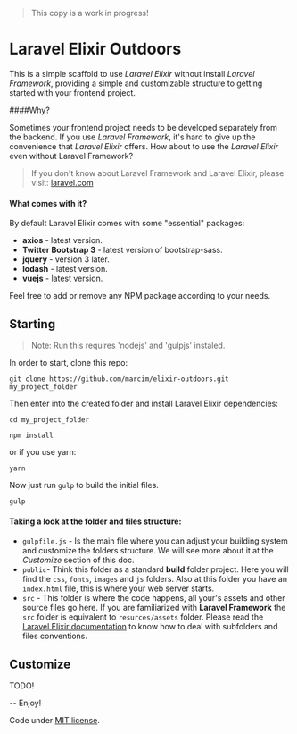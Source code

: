 > This copy is a work in progress!

# Laravel Elixir Outdoors

This is a simple scaffold to use *Laravel Elixir* without install *Laravel Framework*, providing a simple and customizable structure to getting started with your frontend project.

####Why?

Sometimes your frontend project needs to be developed separately from the backend. If you use *Laravel Framework*, it's hard to give up the convenience that *Laravel Elixir* offers. How about to use the *Laravel Elixir* even without Laravel Framework?

> If you don't know about Laravel Framework and Laravel Elixir, please visit: [laravel.com](http://laravel.com/docs)

#### What comes with it?

By default Laravel Elixir comes with some "essential" packages:

- **axios** - latest version.
- **Twitter Bootstrap 3** - latest version of bootstrap-sass.
- **jquery** - version 3 later.
- **lodash** - latest version.
- **vuejs** - latest version.

Feel free to add or remove any NPM package according to your needs.


## Starting

> Note: Run this requires 'nodejs' and 'gulpjs' instaled.

In order to start, clone this repo:

    git clone https://github.com/marcim/elixir-outdoors.git my_project_folder

Then enter into the created folder and install Laravel Elixir dependencies:

    cd my_project_folder

    npm install

or if you use yarn:

    yarn

Now just run `gulp` to build the initial files.

    gulp

#### Taking a look at the folder and files structure:

- `gulpfile.js` - Is the main file where you can adjust your building system and customize the folders structure. We will see more about it at the *Customize* section of this doc.
- `public`- Think this folder as a standard **build** folder project. Here you will find the `css`, `fonts`, `images` and `js` folders. Also at this folder you have an `index.html` file, this is where your web server starts.
- `src` - This folder is where the code happens, all your's assets and other source files go here. If you are familiarized with **Laravel Framework** the `src` folder is equivalent to `resurces/assets` folder. Please read the [Laravel Elixir documentation](https://laravel.com/docs/5.3/elixir) to know how to deal with subfolders and files conventions.


## Customize
TODO!


--
Enjoy!

Code under [MIT license](http://opensource.org/licenses/MIT).
